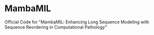 # MambaMIL
Official Code for "MambaMIL: Enhancing Long Sequence Modeling with Sequence Reordering in Computational Pathology"
